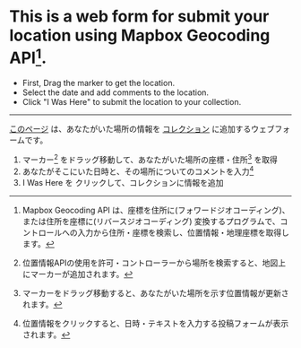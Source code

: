 # This is a web form for submit your location using Mapbox Geocoding API[^1].

- First, Drag the marker to get the location.
- Select the date and add comments to the location.
- Click "I Was Here" to submit the location to your collection.

---

[^1]:Mapbox Geocoding API は、座標を住所に(フォワードジオコーディング)、または住所を座標に(リバースジオコーディング) 変換するプログラムで、コントロールへの入力から住所・座標を検索し、位置情報・地理座標を取得します。

[このページ](../search/) は、あなたがいた場所の情報を [コレクション](../profile/) に追加するウェブフォームです。
1. マーカー[^2] をドラッグ移動して、あなたがいた場所の座標・住所[^3] を取得
2. あなたがそこにいた日時と、その場所についてのコメントを入力[^4]
3. I Was Here を クリックして、コレクションに情報を追加

[^2]:位置情報APIの使用を許可・コントローラーから場所を検索すると、地図上にマーカーが追加されます。
[^3]:マーカーをドラッグ移動すると、あなたがいた場所を示す位置情報が更新されます。
[^4]:位置情報をクリックすると、日時・テキストを入力する投稿フォームが表示されます。
